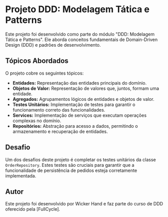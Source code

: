 # Projeto DDD: Modelagem Tática e Patterns

Este projeto foi desenvolvido como parte do módulo "DDD: Modelagem Tática e Patterns". Ele aborda conceitos fundamentais de Domain-Driven Design (DDD) e padrões de desenvolvimento.

## Tópicos Abordados

O projeto cobre os seguintes tópicos:

- **Entidades:** Representação das entidades principais do domínio.
- **Objetos de Valor:** Representação de valores que, juntos, formam uma entidade.
- **Agregados:** Agrupamentos lógicos de entidades e objetos de valor.
- **Testes Unitários:** Implementação de testes para garantir o funcionamento correto das funcionalidades.
- **Services:** Implementação de serviços que executam operações complexas no domínio.
- **Repositórios:** Abstração para acesso a dados, permitindo o armazenamento e recuperação de entidades.

## Desafio

Um dos desafios deste projeto é completar os testes unitários da classe `OrderRepository`. Estes testes são cruciais para garantir que a funcionalidade de persistência de pedidos esteja corretamente implementada.

## Autor

Este projeto foi desenvolvido por Wicker Hand e faz parte do curso de DDD oferecido pela [FullCycle].

